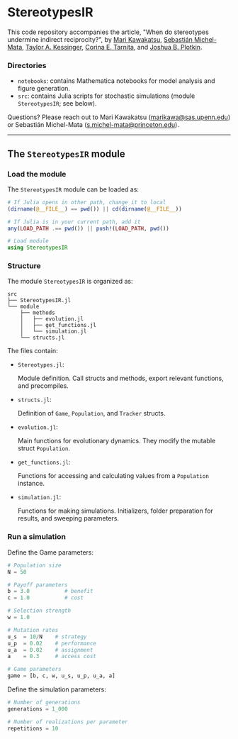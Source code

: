# StereotypesIR

<!-- # Stereotypes -->
<!-- Checkout the [documentation](DOCUMENTATION.md) -->
This code repository accompanies the article, "When do stereotypes undermine indirect reciprocity?", by [Mari Kawakatsu](https://www.marikawakatsu.com/), [Sebastián Michel-Mata](https://scholar.google.com/citations?user=U8Ohqq8AAAAJ), [Taylor A. Kessinger](https://scholar.google.com/citations?user=AzR6Vt4AAAAJ), [Corina E. Tarnita](https://scholar.princeton.edu/ctarnita), and [Joshua B. Plotkin](https://evolution.sas.upenn.edu/#).  

### Directories
* ```notebooks```: contains Mathematica notebooks for model analysis and figure generation.
* ```src```: contains Julia scripts for stochastic simulations (module `StereotypesIR`; see below).

Questions? Please reach out to Mari Kawakatsu ([marikawa@sas.upenn.edu](mailto:marikawa@sas.upenn.edu)) or Sebastián Michel-Mata ([s.michel-mata@princeton.edu](mailto:s.michel-mata@princeton.edu)).

---

## The `StereotypesIR` module

### Load the module
The `StereotypesIR` module can be loaded as:

```julia
# If Julia opens in other path, change it to local
(dirname(@__FILE__) == pwd()) || cd(dirname(@__FILE__))

# If Julia is in your current path, add it
any(LOAD_PATH .== pwd()) || push!(LOAD_PATH, pwd())

# Load module
using StereotypesIR

```
### Structure
The module `StereotypesIR` is organized as:

```
src
├── StereotypesIR.jl
└── module
    ├── methods
    │   ├── evolution.jl
    │   ├── get_functions.jl
    │   └── simulation.jl
    └── structs.jl
```

The files contain:
- `Stereotypes.jl`:

    Module definition.
    Call structs and methods,
    export relevant functions,
    and precompiles.

- `structs.jl`:

    Definition of `Game`, `Population`, and `Tracker` structs.

- `evolution.jl`:

    Main functions for evolutionary dynamics. They modify
    the mutable struct `Population`.

- `get_functions.jl`:

    Functions for accessing and calculating values from a `Population` instance.

- `simulation.jl`:

    Functions for making simulations. Initializers, folder
    preparation for results, and sweeping parameters.

### Run a simulation

Define the Game parameters:
```julia
# Population size
N = 50

# Payoff parameters
b = 3.0           # benefit
c = 1.0           # cost

# Selection strength
w = 1.0

# Mutation rates
u_s  = 10/N    # strategy
u_p  = 0.02    # performance
u_a  = 0.02    # assignment
a    = 0.3     # access cost

# Game parameters
game = [b, c, w, u_s, u_p, u_a, a]
```

Define the simulation parameters:
```julia
# Number of generations
generations = 1_000

# Number of realizations per parameter
repetitions = 10
```
